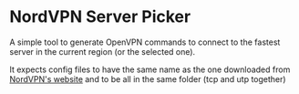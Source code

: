 # NordVPN Server Picker

A simple tool to generate OpenVPN commands to connect to the fastest server in the current region (or the selected one).

It expects config files to have the same name as the one downloaded from [NordVPN's website](https://downloads.nordcdn.com/configs/archives/servers/ovpn.zip) and to be all in the same folder (tcp and utp together)
